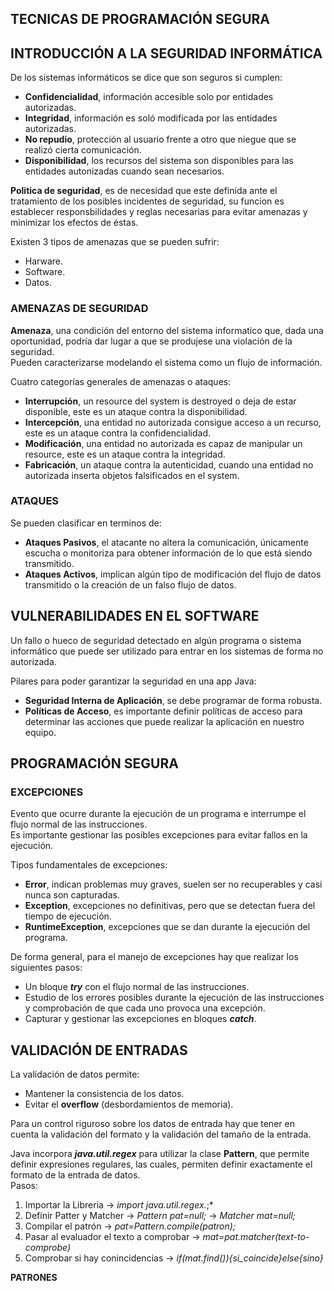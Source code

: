 ## TECNICAS DE PROGRAMACIÓN SEGURA
## INTRODUCCIÓN A LA SEGURIDAD INFORMÁTICA
De los sistemas informáticos se dice que son seguros si cumplen:
  - **Confidencialidad**, información accesible solo por entidades autorizadas.
  - **Integridad**, información es soló modificada por las entidades autorizadas.
  - **No repudio**, protección al usuario frente a otro que niegue que se realizó cierta comunicación.
  - **Disponibilidad**, los recursos del sistema son disponibles para las entidades autonizadas cuando sean necesarios.
  
**Politica de seguridad**, es de necesidad que este definida ante el tratamiento de los posibles incidentes de seguridad, su funcion es establecer responsbilidades y reglas necesarias para evitar amenazas y minimizar los efectos de éstas.  

Existen 3 tipos de amenazas que se pueden sufrir:
  - Harware.
  - Software.
  - Datos.
  
### AMENAZAS DE SEGURIDAD
**Amenaza**, una condición del entorno del sistema informatico que, dada una oportunidad, podría dar lugar a que se produjese una violación de la seguridad.  
Pueden caracterizarse modelando el sistema como un flujo de información.
  
Cuatro categorías generales de amenazas o ataques:
  - **Interrupción**, un resource del system is destroyed o deja de estar disponible, este es un ataque contra la disponibilidad.
  - **Intercepción**, una entidad no autorizada consigue acceso a un recurso, este es un ataque contra la confidencialidad.
  - **Modificación**, una entidad no autorizada es capaz de manipular un resource, este es un ataque contra la integridad.
  - **Fabricación**, un ataque contra la autenticidad, cuando una entidad no autorizada inserta objetos falsificados en el system.

  
### ATAQUES
Se pueden clasificar en terminos de:
  - **Ataques Pasivos**, el atacante no altera la comunicación, únicamente escucha o monitoriza para obtener información de lo que está siendo transmitido.
  - **Ataques Activos**, implican algún tipo de modificación del flujo de datos transmitido o la creación de un falso flujo de datos.
  
## VULNERABILIDADES EN EL SOFTWARE
Un fallo o hueco de seguridad detectado en algún programa o sistema informático que puede ser utilizado para entrar en los sistemas de forma no autorizada.
  
Pilares para poder garantizar la seguridad en una app Java:
  - **Seguridad Interna de Aplicación**, se debe programar de forma robusta.
  - **Políticas de Acceso**, es importante definir políticas de acceso para determinar las acciones que puede realizar la aplicación en nuestro equipo.


## PROGRAMACIÓN SEGURA
### EXCEPCIONES
Evento que ocurre durante la ejecución de un programa e interrumpe el flujo normal de las instrucciones.  
Es importante gestionar las posibles excepciones para evitar fallos en la ejecución.
  
Tipos fundamentales de excepciones:
  - **Error**, indican problemas muy graves, suelen ser no recuperables y casi nunca son capturadas.
  - **Exception**, excepciones no definitivas, pero que se detectan fuera del tiempo de ejecución.
  - **RuntimeException**, excepciones que se dan durante la ejecución del programa.


De forma general, para el manejo de excepciones hay que realizar los siguientes pasos:
  - Un bloque ***try*** con el flujo normal de las instrucciones.
  - Estudio de los errores posibles durante la ejecución de las instrucciones y comprobación de que cada uno provoca una excepción.
  - Capturar y gestionar las excepciones en bloques ***catch***.


## VALIDACIÓN DE ENTRADAS
La validación de datos permite:
  - Mantener la consistencia de los datos.
  - Evitar el **overflow** (desbordamientos de memoria).
  
Para un control riguroso sobre los datos de entrada hay que tener en cuenta la validación del formato y la validación del tamaño de la entrada.
  
Java incorpora ***java.util.regex*** para utilizar la clase **Pattern**, que permite definir expresiones regulares, las cuales, permiten definir exactamente el formato de la entrada de datos.  
Pasos:
  1. Importar la Libreria                      ->  *import java.util.regex.*;*
  2. Definir Patter y Matcher                  ->  *Pattern pat=null;*
                                               ->  *Matcher mat=null;*
  3. Compilar el patrón                        ->  *pat=Pattern.compile(patron);*
  4. Pasar al evaluador el texto a comprobar   ->  *mat=pat.matcher(text-to-comprobe)*
  5. Comprobar si hay conincidencias           ->  *if(mat.find()){si_coincide}else{sino}*


**PATRONES**  










